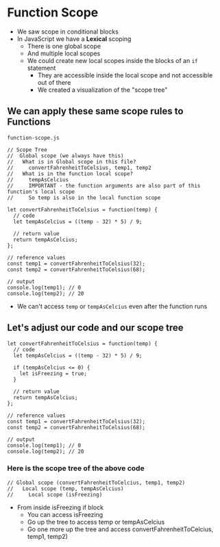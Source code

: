 # Function Scope
* We saw scope in conditional blocks
* In JavaScript we have a **Lexical** scoping
    - There is one global scope
    - And multiple local scopes
    - We could create new local scopes inside the blocks of an `if` statement
        + They are accessible inside the local scope and not accessible out of there
        + We created a visualization of the "scope tree"

## We can apply these same scope rules to Functions
`function-scope.js`

```
// Scope Tree
//  Global scope (we always have this)
//   What is in Global scope in this file?
//     convertFahrenheitToCelsius, temp1, temp2
//   What is in the function local scope?
//     tempAsCelcius
//     IMPORTANT - the function arguments are also part of this function's local scope
//     So temp is also in the local function scope

let convertFahrenheitToCelsius = function(temp) {
  // code
  let tempAsCelcius = ((temp - 32) * 5) / 9;

  // return value
  return tempAsCelcius;
};

// reference values
const temp1 = convertFahrenheitToCelsius(32);
const temp2 = convertFahrenheitToCelsius(68);

// output
console.log(temp1); // 0
console.log(temp2); // 20
```

* We can't access `temp` or `tempAsCelcius` even after the function runs

## Let's adjust our code and our scope tree
```
let convertFahrenheitToCelsius = function(temp) {
  // code
  let tempAsCelcius = ((temp - 32) * 5) / 9;

  if (tempAsCelcius <= 0) {
    let isFreezing = true;
  }

  // return value
  return tempAsCelcius;
};

// reference values
const temp1 = convertFahrenheitToCelsius(32);
const temp2 = convertFahrenheitToCelsius(68);

// output
console.log(temp1); // 0
console.log(temp2); // 20
```

### Here is the scope tree of the above code
```
// Global scope (convertFahrenheitToCelcius, temp1, temp2)
//   Local scope (temp, tempAsCelcius)
//     Local scope (isFreezing)
```

* From inside isFreezing if block
    - You can access isFreezing
    - Go up the tree to access temp or tempAsCelcius
    - Go one more up the tree and access convertFahrenheitToCelcius, temp1, temp2)
